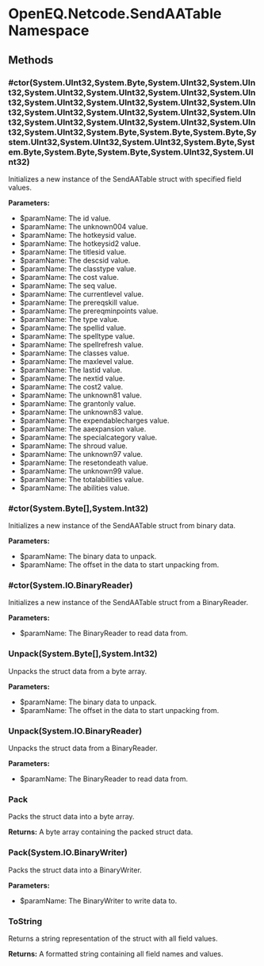﻿# OpenEQ.Netcode.SendAATable Namespace

## Methods

### #ctor(System.UInt32,System.Byte,System.UInt32,System.UInt32,System.UInt32,System.UInt32,System.UInt32,System.UInt32,System.UInt32,System.UInt32,System.UInt32,System.UInt32,System.UInt32,System.UInt32,System.UInt32,System.UInt32,System.UInt32,System.UInt32,System.UInt32,System.UInt32,System.UInt32,System.Byte,System.Byte,System.Byte,System.UInt32,System.UInt32,System.UInt32,System.Byte,System.Byte,System.Byte,System.Byte,System.UInt32,System.UInt32)

Initializes a new instance of the SendAATable struct with specified field values.

**Parameters:**

- $paramName: The id value.
- $paramName: The unknown004 value.
- $paramName: The hotkeysid value.
- $paramName: The hotkeysid2 value.
- $paramName: The titlesid value.
- $paramName: The descsid value.
- $paramName: The classtype value.
- $paramName: The cost value.
- $paramName: The seq value.
- $paramName: The currentlevel value.
- $paramName: The prereqskill value.
- $paramName: The prereqminpoints value.
- $paramName: The type value.
- $paramName: The spellid value.
- $paramName: The spelltype value.
- $paramName: The spellrefresh value.
- $paramName: The classes value.
- $paramName: The maxlevel value.
- $paramName: The lastid value.
- $paramName: The nextid value.
- $paramName: The cost2 value.
- $paramName: The unknown81 value.
- $paramName: The grantonly value.
- $paramName: The unknown83 value.
- $paramName: The expendablecharges value.
- $paramName: The aaexpansion value.
- $paramName: The specialcategory value.
- $paramName: The shroud value.
- $paramName: The unknown97 value.
- $paramName: The resetondeath value.
- $paramName: The unknown99 value.
- $paramName: The totalabilities value.
- $paramName: The abilities value.

### #ctor(System.Byte[],System.Int32)

Initializes a new instance of the SendAATable struct from binary data.

**Parameters:**

- $paramName: The binary data to unpack.
- $paramName: The offset in the data to start unpacking from.

### #ctor(System.IO.BinaryReader)

Initializes a new instance of the SendAATable struct from a BinaryReader.

**Parameters:**

- $paramName: The BinaryReader to read data from.

### Unpack(System.Byte[],System.Int32)

Unpacks the struct data from a byte array.

**Parameters:**

- $paramName: The binary data to unpack.
- $paramName: The offset in the data to start unpacking from.

### Unpack(System.IO.BinaryReader)

Unpacks the struct data from a BinaryReader.

**Parameters:**

- $paramName: The BinaryReader to read data from.

### Pack

Packs the struct data into a byte array.

**Returns:** A byte array containing the packed struct data.

### Pack(System.IO.BinaryWriter)

Packs the struct data into a BinaryWriter.

**Parameters:**

- $paramName: The BinaryWriter to write data to.

### ToString

Returns a string representation of the struct with all field values.

**Returns:** A formatted string containing all field names and values.


